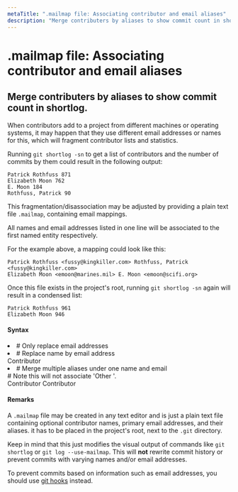 ```yaml
---
metaTitle: ".mailmap file: Associating contributor and email aliases"
description: "Merge contributers by aliases to show commit count in shortlog."
---
```


# .mailmap file: Associating contributor and email aliases



## Merge contributers by aliases to show commit count in shortlog.


When contributors add to a project from different machines or operating systems, it may happen that they use different email addresses or names for this, which will fragment contributor lists and statistics.

Running `git shortlog -sn` to get a list of contributors and the number of commits by them could result in the following output:

```git
Patrick Rothfuss 871
Elizabeth Moon 762
E. Moon 184
Rothfuss, Patrick 90

```

This fragmentation/disassociation may be adjusted by providing a plain text file `.mailmap`, containing email mappings.

All names and email addresses listed in one line will be associated to the first named entity respectively.

For the example above, a mapping could look like this:

```git
Patrick Rothfuss <fussy@kingkiller.com> Rothfuss, Patrick <fussy@kingkiller.com>
Elizabeth Moon <emoon@marines.mil> E. Moon <emoon@scifi.org>

```

Once this file exists in the project's root, running `git shortlog -sn` again will result in a condensed list:

```git
Patrick Rothfuss 961
Elizabeth Moon 946

```



#### Syntax


<li># Only replace email addresses<br />
<primary@example.org> <alias@example.org></li>
<li># Replace name by email address<br />
Contributor <primary@example.org></li>
<li># Merge multiple aliases under one name and email<br />
# Note this will not associate 'Other <alias2@example.org>'.<br />
Contributor <primary@example.org> <alias1@example.org> Contributor <alias2@example.org></li>



#### Remarks


A `.mailmap` file may be created in any text editor and is just a plain text file containing optional contributor names, primary email addresses, and their aliases. it has to be placed in the project's root, next to the `.git` directory.

Keep in mind that this just modifies the visual output of commands like `git shortlog` or `git log --use-mailmap`. This will **not** rewrite commit history or prevent commits with varying names and/or email addresses.

To prevent commits based on information such as email addresses, you should use [git hooks](http://stackoverflow.com/documentation/git/1330/hooks) instead.

